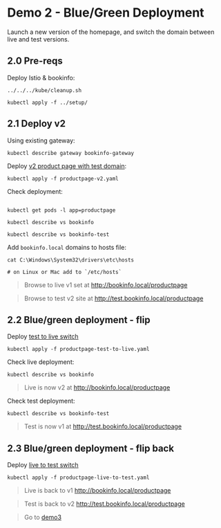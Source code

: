 # Demo 2 - Blue/Green Deployment

Launch a new version of the homepage, and switch the domain between live and test versions.

## 2.0 Pre-reqs

Deploy Istio & bookinfo:

```
../../../kube/cleanup.sh

kubectl apply -f ../setup/
```

## 2.1 Deploy v2

Using existing gateway:

```
kubectl describe gateway bookinfo-gateway
```

Deploy [v2 product page with test domain](productpage-v2.yaml):

```
kubectl apply -f productpage-v2.yaml
```

Check deployment:

```

kubectl get pods -l app=productpage

kubectl describe vs bookinfo

kubectl describe vs bookinfo-test
```

Add `bookinfo.local` domains to hosts file:

```
cat C:\Windows\System32\drivers\etc\hosts

# on Linux or Mac add to `/etc/hosts`
```

> Browse to live v1 set at http://bookinfo.local/productpage

> Browse to test v2 site at http://test.bookinfo.local/productpage

## 2.2 Blue/green deployment - flip

Deploy [test to live switch](./productpage-test-to-live.yaml)

```
kubectl apply -f productpage-test-to-live.yaml
```

Check live deployment:

```
kubectl describe vs bookinfo
```

> Live is now v2 at http://bookinfo.local/productpage

Check test deployment:

```
kubectl describe vs bookinfo-test
```

> Test is now v1 at http://test.bookinfo.local/productpage

## 2.3 Blue/green deployment - flip back

Deploy [live to test switch](./productpage-live-to-test.yaml)

```
kubectl apply -f productpage-live-to-test.yaml
```

> Live is back to v1 http://bookinfo.local/productpage

> Test is back to v2 http://test.bookinfo.local/productpage


> Go to [demo3](../demo3/README.md)